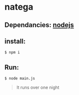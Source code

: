# natega

## Dependancies: [nodejs](https://nodejs.org/en/)
## install:
`$ npm i`
## Run: 
`$ node main.js`
> It runs over one night

